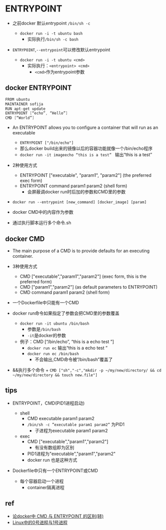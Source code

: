 # ENTRYPOINT

+ 之前docker 默认entrypoint `/bin/sh -c`
    + `docker run -i -t ubuntu bash`
        + 实际执行`/bin/sh -c bash`

+ `ENTRYPOINT`,`--entrypoint`可以修改默认entrypoint
    + `docker run -i -t ubuntu <cmd>`
        + 实际执行：`<entrypoint> <cmd>`
            + `<cmd>`作为entrypoint参数


## docker ENTRYPOINT
```s
FROM ubuntu
MAINTAINER sofija
RUN apt-get update
ENTRYPOINT [“echo”, “Hello”]
CMD [“World”]
```
+ An ENTRYPOINT allows you to configure a container that will run as an executable
    + `ENTRYPOINT ["/bin/echo"]`
    + 那么docker build出来的镜像以后的容器功能就像一个/bin/echo程序
    + `docker run -it imageecho “this is a test” ` 输出“this is a test”

+ 2种使用方式
    + ENTRYPOINT ["executable", "param1", "param2"] (the preferred exec form) 
    + ENTRYPOINT command param1 param2 (shell form) 
        + 会屏蔽调docker run时后加的参数和CMD里的参数

+ `docker run --entrypoint [new_command] [docker_image] [param]`
+ docker CMD中的内容作为参数
+ 通过执行脚本运行多个命令.sh

## docker CMD
+ The main purpose of a CMD is to provide defaults for an executing container.
+ 3种使用方式
    + CMD ["executable","param1","param2"] (exec form, this is the preferred form) 
    + CMD ["param1","param2"] (as default parameters to ENTRYPOINT) 
    + CMD command param1 param2 (shell form) 

+ 一个Dockerfile中只能有一个CMD
+ docker run命令如果指定了参数会把CMD里的参数覆盖
    + `docker run -it ubuntu /bin/bash`
        + 参数是`/bin/bash`
        + `-it`是docker的参数
    + 例子：CMD [“/bin/echo”, “this is a echo test ”] 
        + `docker run ec` 输出“this is a echo test ”
        + `docker run ec /bin/bash`
            + 不会输出,CMD命令被”/bin/bash”覆盖了

+ &&执行多个命令
        + `CMD ["sh","-c","mkdir -p ~/my/new/directory/ && cd ~/my/new/directory && touch new.file"]`


## tips
+ ENTRYPOINT，CMD(PID1进程启动)
    + shell
        + CMD executable param1 param2
        + `/bin/sh -c ”executable param1 param2”` 为PID1
            + 子进程为executable param1 param2
    + exec
        + CMD ["executable","param1","param2"]
            + 有没有数组即为区别
        + PID1进程为"executable","param1","param2"
        + docker run 也是这种方式

+ Dockerfile中只有一个ENTRYPOINT或CMD
    + 每个容器启动一个进程
        + container隔离进程

## ref
+ [论docker中 CMD 与 ENTRYPOINT 的区别(转)](https://developer.aliyun.com/article/270424)
+ [Linux中的0号进程与1号进程](https://blog.csdn.net/gongxifacai_believe/article/details/53771464)